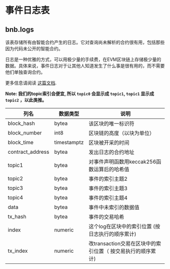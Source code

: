 # 事件日志表

## bnb.logs

该表存储所有由智能合约产生的日志。它对查询尚未解析的合约很有用，包括那些因为代码未公开的智能合约。

日志是一种优雅的方式，可以用极少量的手续费，在EVM区块链上存储极少量的数据。具体来说，事件日志对于让其他人知道发生了什么事是很有用的，而不需要他们单独查询合约。


更多信息请阅读 [这篇文档](https://medium.com/mycrypto/understanding-event-logs-on-the-ethereum-blockchain-f4ae7ba50378).




**Note: 我们的topic索引会便宜, 所以 `topic0` 会显示成 `topic1`, `topic1` 显示成 `topic2` ，以此类推。**

| **列名**   | **数据类型** | **说明**                                                                                              |
| ----------------- | ------------ | ------------------------------------------------------------------------------------------------------------ |
| block\_hash       | bytea        | 该区块的唯一标识符                                                                           |
| block\_number     | int8         | 区块链的高度（以块为单位）                                                                       |
| block\_time       | timestamptz  | 区块被开采的时间                                                     |
| contract\_address | bytea        | 发出日志的合约地址                                                             |
| topic1            | bytea        | 对事件声明函数用keccak256函数运算后的哈希值                                                       |
| topic2            | bytea        | 事件的索引主题2                                                                                 |
| topic3            | bytea        | 事件的索引主题3                                                                                 |
| topic4            | bytea        | 事件的索引主题4                                                                                 |
| data              | bytea        | 事件中未索引的数据值                                                   |
| tx\_hash          | bytea        | 事件的交易哈希                                               |
| index             | numeric      | 这个log在区块中的索引位置 (按日志执行的顺序累计)                       |
| tx\_index         | numeric      | 改transaction交易在区块中的索引位置（ 按交易执行的顺序累计) |


